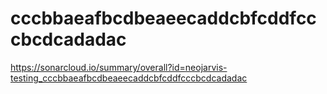 # cccbbaeafbcdbeaeecaddcbfcddfcccbcdcadadac
https://sonarcloud.io/summary/overall?id=neojarvis-testing_cccbbaeafbcdbeaeecaddcbfcddfcccbcdcadadac
